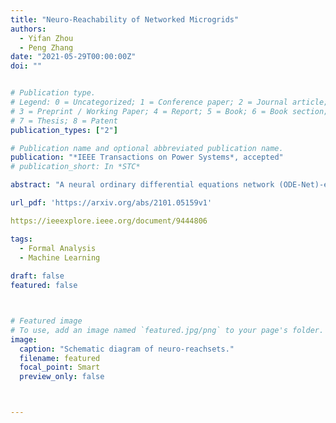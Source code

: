 ```yaml
---
title: "Neuro-Reachability of Networked Microgrids"
authors:
  - Yifan Zhou
  - Peng Zhang
date: "2021-05-29T00:00:00Z"
doi: ""


# Publication type.
# Legend: 0 = Uncategorized; 1 = Conference paper; 2 = Journal article;
# 3 = Preprint / Working Paper; 4 = Report; 5 = Book; 6 = Book section;
# 7 = Thesis; 8 = Patent
publication_types: ["2"]

# Publication name and optional abbreviated publication name.
publication: "*IEEE Transactions on Power Systems*, accepted"
# publication_short: In *STC*

abstract: "A neural ordinary differential equations network (ODE-Net)-enabled reachability method (Neuro-Reachability) is devised for the dynamic verification of networked microgrids (NMs) with unidentified subsystems and heterogeneous uncertainties. Three new contributions are presented: 1) An ODENet-enabled dynamic model discovery approach is devised to construct the data-driven state-space model which preserves the nonlinear and differential structure of the NMs system; 2) A physics-data-integrated (PDI) NMs model is established, which empowers various NM analytics; and 3) A conformance-empowered reachability analysis is developed to enhance the reliability of the PDI-driven dynamic verification. Extensive case studies demonstrate the efficacy of the ODE-Net-enabled method in microgrid dynamic model discovery, and the effectiveness of the Neuro-Reachability approach in verifying the NMs dynamics under multiple uncertainties and various operational scenarios."

url_pdf: 'https://arxiv.org/abs/2101.05159v1'

https://ieeexplore.ieee.org/document/9444806

tags:
  - Formal Analysis
  - Machine Learning
  
draft: false
featured: false



# Featured image
# To use, add an image named `featured.jpg/png` to your page's folder. 
image:
  caption: "Schematic diagram of neuro-reachsets."
  filename: featured
  focal_point: Smart
  preview_only: false



---
```



